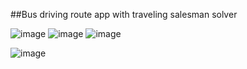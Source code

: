 ##Bus driving route app with traveling salesman solver

![image](https://github.com/user-attachments/assets/63a1d440-ea4e-49ab-805c-fb41bea7ef4b)
![image](https://github.com/user-attachments/assets/e5b68cc2-3da1-4a49-9f86-90b9f99118a8)
![image](https://github.com/user-attachments/assets/f0008650-a773-43e1-acfe-e014513b5c79)

![image](https://github.com/user-attachments/assets/95494071-1cac-430c-bc9c-2e78d8b7cf45)
